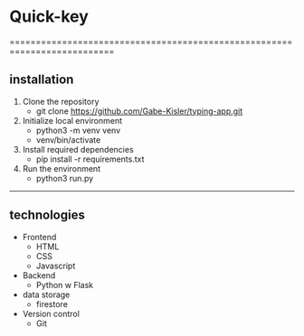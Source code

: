 # Quick-key

==========================================================================

## installation
1. Clone the repository
   - git clone https://github.com/Gabe-Kisler/typing-app.git
2. Initialize local environment
   - python3 -m venv venv
   - venv/bin/activate
3. Install required dependencies
   - pip install -r requirements.txt
4. Run the environment
   - python3 run.py

____________________________________________________________________________


## technologies
- Frontend
  - HTML
  - CSS
  - Javascript
- Backend
  - Python w Flask
- data storage
  - firestore
- Version control
  - Git




